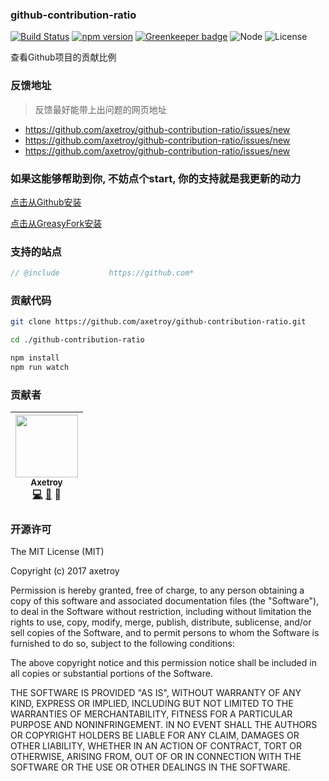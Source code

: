 ### github-contribution-ratio
[![Build Status](https://travis-ci.org/axetroy/github-contribution-ratio.svg?branch=master)](https://travis-ci.org/axetroy/github-contribution-ratio)
[![npm version](https://badge.fury.io/js/github-contribution-ratio.svg)](https://badge.fury.io/js/github-contribution-ratio)
[![Greenkeeper badge](https://badges.greenkeeper.io/axetroy/github-contribution-ratio.svg)](https://greenkeeper.io/)
![Node](https://img.shields.io/badge/node-%3E=6.0-blue.svg?style=flat-square)
![License](https://img.shields.io/badge/license-MIT-green.svg)

查看Github项目的贡献比例

### 反馈地址

> 反馈最好能带上出问题的网页地址

- https://github.com/axetroy/github-contribution-ratio/issues/new
- https://github.com/axetroy/github-contribution-ratio/issues/new
- https://github.com/axetroy/github-contribution-ratio/issues/new

### 如果这能够帮助到你, 不妨点个start, 你的支持就是我更新的动力

[点击从Github安装](https://github.com/axetroy/github-contribution-ratio/raw/gh-pages/github-contribution-ratio.min.user.js)

[点击从GreasyFork安装](https://greasyfork.org/scripts/11915-github-contribution-ratio-typescript/code/github-contribution-ratio%20(typescript).user.js)

### 支持的站点

```javascript
// @include           https://github.com*
```

### 贡献代码

```bash
git clone https://github.com/axetroy/github-contribution-ratio.git

cd ./github-contribution-ratio

npm install
npm run watch
```

### 贡献者

<!-- ALL-CONTRIBUTORS-LIST:START - Do not remove or modify this section -->
| [<img src="https://avatars1.githubusercontent.com/u/9758711?v=3" width="100px;"/><br /><sub>Axetroy</sub>](http://axetroy.github.io)<br />[💻](https://github.com/axetroygithub-contribution-ratio/github-contribution-ratio/commits?author=axetroy) [🐛](https://github.com/axetroygithub-contribution-ratio/github-contribution-ratio/issues?q=author%3Aaxetroy) 🎨 |
| :---: |
<!-- ALL-CONTRIBUTORS-LIST:END -->

### 开源许可

The MIT License (MIT)

Copyright (c) 2017 axetroy

Permission is hereby granted, free of charge, to any person obtaining a copy
of this software and associated documentation files (the "Software"), to deal
in the Software without restriction, including without limitation the rights
to use, copy, modify, merge, publish, distribute, sublicense, and/or sell
copies of the Software, and to permit persons to whom the Software is
furnished to do so, subject to the following conditions:

The above copyright notice and this permission notice shall be included in all
copies or substantial portions of the Software.

THE SOFTWARE IS PROVIDED "AS IS", WITHOUT WARRANTY OF ANY KIND, EXPRESS OR
IMPLIED, INCLUDING BUT NOT LIMITED TO THE WARRANTIES OF MERCHANTABILITY,
FITNESS FOR A PARTICULAR PURPOSE AND NONINFRINGEMENT. IN NO EVENT SHALL THE
AUTHORS OR COPYRIGHT HOLDERS BE LIABLE FOR ANY CLAIM, DAMAGES OR OTHER
LIABILITY, WHETHER IN AN ACTION OF CONTRACT, TORT OR OTHERWISE, ARISING FROM,
OUT OF OR IN CONNECTION WITH THE SOFTWARE OR THE USE OR OTHER DEALINGS IN THE
SOFTWARE.
